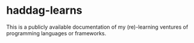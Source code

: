 # haddag-learns
This is a publicly available documentation of my (re)-learning ventures of programming languages or frameworks.
